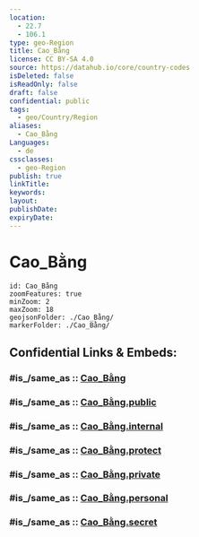```yaml
---
location:
  - 22.7
  - 106.1
type: geo-Region
title: Cao_Bằng
license: CC BY-SA 4.0
source: https://datahub.io/core/country-codes
isDeleted: false
isReadOnly: false
draft: false
confidential: public
tags:
  - geo/Country/Region
aliases:
  - Cao_Bằng
Languages:
  - de
cssclasses:
  - geo-Region
publish: true
linkTitle:
keywords:
layout:
publishDate:
expiryDate:
---
```


# Cao_Bằng

```leaflet
id: Cao_Bằng
zoomFeatures: true 
minZoom: 2 
maxZoom: 18
geojsonFolder: ./Cao_Bằng/
markerFolder: ./Cao_Bằng/
```


## Confidential Links & Embeds: 

### #is_/same_as :: [Cao_Bằng](/_Standards/Earth/Continent/Asia/Asia~South~East/Vietnam/Provinces~Vietnam/Cao_Bằng.md) 

### #is_/same_as :: [Cao_Bằng.public](/_public/Earth/Continent/Asia/Asia~South~East/Vietnam/Provinces~Vietnam/Cao_Bằng.public.md) 

### #is_/same_as :: [Cao_Bằng.internal](/_internal/Earth/Continent/Asia/Asia~South~East/Vietnam/Provinces~Vietnam/Cao_Bằng.internal.md) 

### #is_/same_as :: [Cao_Bằng.protect](/_protect/Earth/Continent/Asia/Asia~South~East/Vietnam/Provinces~Vietnam/Cao_Bằng.protect.md) 

### #is_/same_as :: [Cao_Bằng.private](/_private/Earth/Continent/Asia/Asia~South~East/Vietnam/Provinces~Vietnam/Cao_Bằng.private.md) 

### #is_/same_as :: [Cao_Bằng.personal](/_personal/Earth/Continent/Asia/Asia~South~East/Vietnam/Provinces~Vietnam/Cao_Bằng.personal.md) 

### #is_/same_as :: [Cao_Bằng.secret](/_secret/Earth/Continent/Asia/Asia~South~East/Vietnam/Provinces~Vietnam/Cao_Bằng.secret.md)

